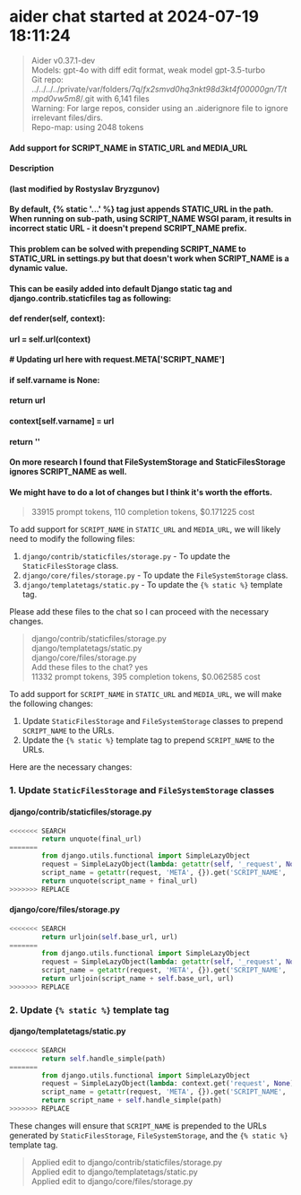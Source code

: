 
# aider chat started at 2024-07-19 18:11:24

> Aider v0.37.1-dev  
> Models: gpt-4o with diff edit format, weak model gpt-3.5-turbo  
> Git repo: ../../../../private/var/folders/7q/_fx2smvd0hq3nkt98d3kt4f00000gn/T/tmpd0vw5m8_/.git with 6,141 files  
> Warning: For large repos, consider using an .aiderignore file to ignore irrelevant files/dirs.  
> Repo-map: using 2048 tokens  

#### Add support for SCRIPT_NAME in STATIC_URL and MEDIA_URL  
#### Description  
#### 	   
#### 		(last modified by Rostyslav Bryzgunov)  
#### 	   
#### By default, {% static '...' %} tag just appends STATIC_URL in the path. When running on sub-path, using SCRIPT_NAME WSGI param, it results in incorrect static URL - it doesn't prepend SCRIPT_NAME prefix.  
#### This problem can be solved with prepending SCRIPT_NAME to STATIC_URL in settings.py but that doesn't work when SCRIPT_NAME is a dynamic value.  
#### This can be easily added into default Django static tag and django.contrib.staticfiles tag as following:  
#### def render(self, context):  
#### 	url = self.url(context)  
#### 	# Updating url here with request.META['SCRIPT_NAME']   
#### 	if self.varname is None:  
#### 		return url  
#### 	context[self.varname] = url  
#### 		return ''  
#### On more research I found that FileSystemStorage and StaticFilesStorage ignores SCRIPT_NAME as well.   
#### We might have to do a lot of changes but I think it's worth the efforts.  
> 33915 prompt tokens, 110 completion tokens, $0.171225 cost  

To add support for `SCRIPT_NAME` in `STATIC_URL` and `MEDIA_URL`, we will likely need to modify the following files:

1. `django/contrib/staticfiles/storage.py` - To update the `StaticFilesStorage` class.
2. `django/core/files/storage.py` - To update the `FileSystemStorage` class.
3. `django/templatetags/static.py` - To update the `{% static %}` template tag.

Please add these files to the chat so I can proceed with the necessary changes.

> django/contrib/staticfiles/storage.py  
> django/templatetags/static.py  
> django/core/files/storage.py  
> Add these files to the chat? yes  
> 11332 prompt tokens, 395 completion tokens, $0.062585 cost  

To add support for `SCRIPT_NAME` in `STATIC_URL` and `MEDIA_URL`, we will make the following changes:

1. Update `StaticFilesStorage` and `FileSystemStorage` classes to prepend `SCRIPT_NAME` to the URLs.
2. Update the `{% static %}` template tag to prepend `SCRIPT_NAME` to the URLs.

Here are the necessary changes:

### 1. Update `StaticFilesStorage` and `FileSystemStorage` classes

#### django/contrib/staticfiles/storage.py
```python
<<<<<<< SEARCH
        return unquote(final_url)
=======
        from django.utils.functional import SimpleLazyObject
        request = SimpleLazyObject(lambda: getattr(self, '_request', None))
        script_name = getattr(request, 'META', {}).get('SCRIPT_NAME', '')
        return unquote(script_name + final_url)
>>>>>>> REPLACE
```

#### django/core/files/storage.py
```python
<<<<<<< SEARCH
        return urljoin(self.base_url, url)
=======
        from django.utils.functional import SimpleLazyObject
        request = SimpleLazyObject(lambda: getattr(self, '_request', None))
        script_name = getattr(request, 'META', {}).get('SCRIPT_NAME', '')
        return urljoin(script_name + self.base_url, url)
>>>>>>> REPLACE
```

### 2. Update `{% static %}` template tag

#### django/templatetags/static.py
```python
<<<<<<< SEARCH
        return self.handle_simple(path)
=======
        from django.utils.functional import SimpleLazyObject
        request = SimpleLazyObject(lambda: context.get('request', None))
        script_name = getattr(request, 'META', {}).get('SCRIPT_NAME', '')
        return script_name + self.handle_simple(path)
>>>>>>> REPLACE
```

These changes will ensure that `SCRIPT_NAME` is prepended to the URLs generated by `StaticFilesStorage`, `FileSystemStorage`, and the `{% static %}` template tag.

> Applied edit to django/contrib/staticfiles/storage.py  
> Applied edit to django/templatetags/static.py  
> Applied edit to django/core/files/storage.py  
